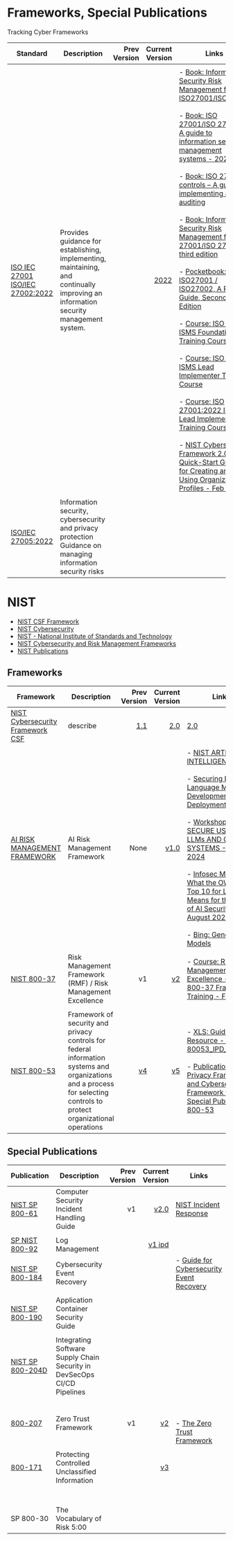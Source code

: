 # Frameworks, Special Publications
Tracking Cyber Frameworks


| Standard | Description | Prev Version | Current Version | Links |
| -------------------------------- | ------------------------------- | --------------: | ---------------: | ---------------------------- |
|                 |             |              |                |        |
| [ISO IEC 27001](https://www.iso.org/standard/27001) <br>[ISO/IEC 27002:2022](https://www.iso.org/standard/75652.html) | Provides guidance for establishing, implementing, maintaining, and continually improving an information security management system. | | [2022](https://www.iso.org/standard/27001) | - [Book: Information Security Risk Management for ISO27001/ISO27002](https://learning.oreilly.com/library/view/information-security-risk/9781849281492/) <br><br>- [Book: ISO 27001/ISO 27002 - A guide to information security management systems - 2023](https://learning.oreilly.com/library/view/iso-27001-iso-27002/9781787784956/) <br><br>- [Book: ISO 27001 controls – A guide to implementing and auditing](https://learning.oreilly.com/library/view/iso-27001-controls/9781787781467/) <br><br>- [Book: Information Security Risk Management for ISO 27001/ISO 27002, third edition](https://learning.oreilly.com/library/view/information-security-risk/9781787781382/) <br><br>- [Pocketbook: ISO27001 / ISO27002, A Pocket Guide, Second Edition](https://learning.oreilly.com/library/view/iso27001-iso27002/9781849285230/) <br><br>- [Course: ISO 27001 ISMS Foundation Training Course](https://learning.oreilly.com/course/iso-27001-isms/9781787782907/) <br><br>- [Course: ISO 27001 ISMS Lead Implementer Training Course](https://learning.oreilly.com/course/iso-27001-isms/9781787783478/) <br><br>- [Course: ISO 27001:2022 ISMS Lead Implementer Training Course](https://learning.oreilly.com/course/iso-27001-2022-isms/9781787785069/) <br><br>- [NIST Cybersecurity Framework 2.0: Quick-Start Guide for Creating and Using Organizational Profiles - Feb 2024](https://www.nist.gov/publications/nist-cybersecurity-framework-20-quick-start-guide-creating-and-using-organizational) |
|                 |             |              |                |        |
| [ISO/IEC 27005:2022](https://www.iso.org/standard/80585.html) | Information security, cybersecurity and privacy protection <br>Guidance on managing information security risks            |              |                |        |


# NIST #

- [NIST CSF Framework](https://www.nist.gov/cyberframework/framework)
- [NIST Cybersecurity](https://www.nist.gov/cybersecurity)
- [NIST - National Institute of Standards and Technology](https://csrc.nist.gov/)
- [NIST Cybersecurity and Risk Management Frameworks](https://learning.oreilly.com/course/nist-cybersecurity-and/9781835886502/)
- [NIST Publications](https://www.nist.gov/publications)


## Frameworks ##

| Framework | Description | Prev Version | Current Version | Links |
| -------------------------------- | ------------------------------- | --------------: | ---------------: | ---------------------------- |
| [NIST Cybersecurity Framework CSF](https://www.nist.gov/cyberframework) | describe | [1.1](https://www.nist.gov/cyberframework/csf-11-archive) | [2.0](https://nvlpubs.nist.gov/nistpubs/CSWP/NIST.CSWP.29.pdf) | [2.0](https://nvlpubs.nist.gov/nistpubs/CSWP/NIST.CSWP.29.pdf) |
|                 |             |              |                |        |
| [AI RISK MANAGEMENT FRAMEWORK](https://www.nist.gov/itl/ai-risk-management-framework) | AI Risk Management Framework | None | [v1.0](https://nvlpubs.nist.gov/nistpubs/ai/NIST.AI.100-1.pdf) | - [NIST ARTIFICIAL INTELLIGENCE](https://www.nist.gov/artificial-intelligence) <br><br>- [Securing Large Language Model Development and Deployment](https://www.nist.gov/system/files/documents/2024/02/01/NIST-LLMs-Nick-Hamilton.pdf) <br><br>- [Workshop: SECURE USE OF LLMs AND GEN AI SYSTEMS - Jan 2024](https://www.nist.gov/system/files/documents/2024/01/23/David_Beveridge_NIST%20Jan%202024%20workshop%20on%20Secure%20use%20of%20LLM%20%26%20Gen%20AI%20.pdf) <br><br>- [Infosec Magazine: What the OWASP Top 10 for LLMs Means for the Future of AI Security - August 2023](https://www.infosecurity-magazine.com/news-features/owasp-top-10-llm-means-future-ai/) <br><br>- [Bing: Generative AI Models](https://www.bing.com/search?pglt=41&q=generative+ai+models+list&cvid=115863dc23634767ba48f5d05f052c34&gs_lcrp=EgZjaHJvbWUqBggCEAAYQDIGCAAQABhAMgYIARBFGDkyBggCEAAYQDIGCAMQABhAMgYIBBAAGEAyBggFEAAYQDIGCAYQABhAMgYIBxAAGEAyBggIEAAYQNIBCDY3MzhqMGoxqAIAsAIA&FORM=ANNTA1&PC=U531)    |
|                 |             |              |                |        |
| [NIST 800-37](https://www.nist.gov/privacy-framework/nist-sp-800-37) | Risk Management Framework (RMF) / Risk Management Excellence | v1 | [v2](https://www.nist.gov/privacy-framework/nist-sp-800-37) | - [Course: Risk Management Excellence - NIST 800-37 Framework Training - Feb 2024](https://learning.oreilly.com/course/risk-management-excellence/9781835880760/)  |
|                 |             |              |                |        |
| [NIST 800-53](https://www.nist.gov/privacy-framework/nist-sp-800-53) | Framework of security and privacy controls for federal information systems and organizations and a process for selecting controls to protect organizational operations | [v4](https://csrc.nist.gov/pubs/sp/800/53/r4/upd2/final) | [v5](https://www.nist.gov/privacy-framework/nist-privacy-framework-and-cybersecurity-framework-nist-special-publication-800-53) | - [XLS: Guidance Resource - NIST SP 80053_IPD_mapping](https://view.officeapps.live.com/op/view.aspx?src=https%3A%2F%2Fraw.githubusercontent.com%2Fusnistgov%2FPrivacyFrmwkResources%2Fmaster%2Fresources%2Fz%2520Archive%2FNIST%2520SP%2520800-53%2520Guidance%2FGuidance%2520Resource%2520-%2520NIST%2520SP%252080053_IPD_mapping.xlsx&wdOrigin=BROWSELINK) <br><br>- [Publication: NIST Privacy Framework and Cybersecurity Framework to NIST Special Publication 800-53](https://www.nist.gov/privacy-framework/nist-sp-800-53) |



## Special Publications ##

| Publication | Description | Prev Version | Current Version | Links |
| -------------------------------- | ------------------------------- | --------------: | ---------------: | ---------------------------- |
| [NIST SP 800-61](https://www.nist.gov/privacy-framework/nist-sp-800-61) | Computer Security Incident Handling Guide | v1 | [v2.0](https://csrc.nist.gov/pubs/sp/800/61/r2/final) | [NIST Incident Response](https://csrc.nist.gov/Topics/Security-and-Privacy/security-programs-and-operations/incident-response) |
|                 |             |              |                |        |
| [SP NIST 800-92](https://csrc.nist.gov/Projects/log-management) | Log Management |              | [v1 ipd](https://csrc.nist.gov/pubs/sp/800/92/r1/ipd)               |        |
| [NIST SP 800-184](https://csrc.nist.gov/pubs/sp/800/184/final) | Cybersecurity Event Recovery |  |       | - [Guide for Cybersecurity Event Recovery](https://nvlpubs.nist.gov/nistpubs/SpecialPublications/NIST.SP.800-184.pdf) |
|                 |             |              |                |        |
| [NIST SP 800-190](https://csrc.nist.gov/pubs/sp/800/190/final) | Application Container Security Guide |              |                |        |
|                 |             |              |                |        |
|  [NIST SP 800-204D](https://csrc.nist.gov/News/2024/nist-publishes-sp-800204d) | Integrating Software Supply Chain Security in DevSecOps CI/CD Pipelines |             |                |        |
|                 |             |              |                |        |
| [800-207](https://www.nist.gov/publications/zero-trust-architecture) | Zero Trust Framework | v1 | [v2](https://www.nist.gov/publications/zero-trust-architecture) | <br><br>- [The Zero Trust Framework](https://learning.oreilly.com/course/the-zero-trust/9780138251826/) |
|                 |             |              |                |        |
| [800-171](https://csrc.nist.gov/pubs/sp/800/171/r3/fpd) | Protecting Controlled Unclassified Information | | [v3](https://csrc.nist.gov/pubs/sp/800/171/r3/fpd) |        |
|                 |             |              |                |        |
|  |             |              |               |        |
|                 |             |              |                |        |
|                 |             |              |                |        |
|                 |             |              |                |        |
|                 |             |              |                |        |
|                 |             |              |                |        |
| SP 800-30  |  The Vocabulary of Risk 5:00           |              |                |        |

